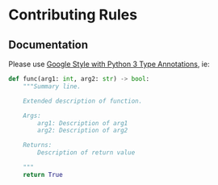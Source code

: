 # Contributing Rules

## Documentation

Please use [Google Style with Python 3 Type Annotations][1], ie:

```python
def func(arg1: int, arg2: str) -> bool:
    """Summary line.

    Extended description of function.

    Args:
        arg1: Description of arg1
        arg2: Description of arg2

    Returns:
        Description of return value

    """
    return True
```

[1]: https://sphinxcontrib-napoleon.readthedocs.io/en/latest/#type-annotations

